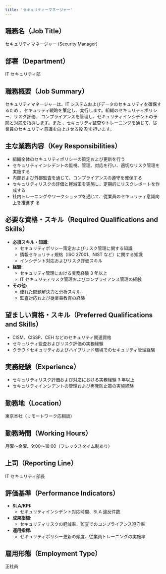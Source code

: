 ```yaml
---
title: 'セキュリティーマネージャー'
---
```


## 職務名（Job Title）

セキュリティマネージャー (Security Manager)

## 部署（Department）

IT セキュリティ部

## 職務概要（Job Summary）

セキュリティマネージャーは、IT システムおよびデータのセキュリティを確保するため
、セキュリティ戦略を策定し、実行します。組織のセキュリティポリシー、リスク評価、
コンプライアンスを管理し、セキュリティインシデントの予防と対応を指導します。また
、セキュリティ監査やトレーニングを通じて、従業員のセキュリティ意識を向上させる役
割を担います。

## 主な業務内容（Key Responsibilities）

- 組織全体のセキュリティポリシーの策定および更新を行う
- セキュリティインシデントの監視、管理、対応を行い、適切なリスク管理を実施する
- 内部および外部監査を通じて、コンプライアンスの遵守を確保する
- セキュリティリスクの評価と軽減策を実施し、定期的にリスクレポートを作成する
- 社内トレーニングやワークショップを通じて、従業員のセキュリティ意識向上を推進す
  る

## 必要な資格・スキル（Required Qualifications and Skills）

- **必須スキル・知識:**
  - セキュリティポリシー策定およびリスク管理に関する知識
  - 情報セキュリティ規格（ISO 27001、NIST など）に関する知識
  - インシデント対応およびリスク評価スキル
- **経験:**
  - セキュリティ管理における実務経験 3 年以上
  - IT セキュリティリスク管理およびコンプライアンス管理の経験
- **その他:**
  - 優れた問題解決力と分析スキル
  - 監査対応および従業員教育の経験

## 望ましい資格・スキル（Preferred Qualifications and Skills）

- CISM、CISSP、CEH などのセキュリティ関連資格
- セキュリティ監査およびリスク評価の実務経験
- クラウドセキュリティおよびハイブリッド環境でのセキュリティ管理経験

## 実務経験（Experience）

- セキュリティリスク評価および対応における実務経験 3 年以上
- セキュリティインシデントの管理および再発防止策の実施経験

## 勤務地（Location）

東京本社（リモートワーク応相談）

## 勤務時間（Working Hours）

月曜〜金曜、9:00〜18:00（フレックスタイム制あり）

## 上司（Reporting Line）

IT セキュリティ部長

## 評価基準（Performance Indicators）

- **SLA/KPI:**
  - セキュリティインシデント対応時間、SLA 違反件数
- **成果指標:**
  - セキュリティリスクの軽減率、監査でのコンプライアンス遵守率
- **運用指標:**
  - セキュリティポリシー更新の頻度、従業員トレーニングの実施率

## 雇用形態（Employment Type）

正社員
